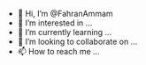 - 👋 Hi, I’m @FahranAmmam
- 👀 I’m interested in ...
- 🌱 I’m currently learning ...
- 💞️ I’m looking to collaborate on ...
- 📫 How to reach me ...

<!---
FahranAmmam/FahranAmmam is a ✨ special ✨ repository because its `README.md` (this file) appears on your GitHub profile.
You can click the Preview link to take a look at your changes.
--->
